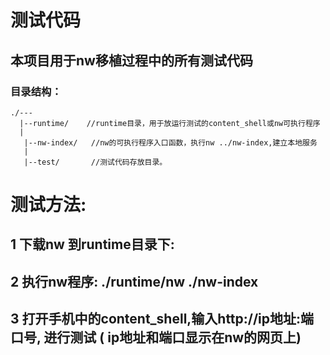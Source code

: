 # 测试代码

## 本项目用于nw移植过程中的所有测试代码

### 目录结构：
    ./---
      |--runtime/    //runtime目录，用于放运行测试的content_shell或nw可执行程序
      |
       |--nw-index/   //nw的可执行程序入口函数，执行nw ../nw-index,建立本地服务
       |
       |--test/       //测试代码存放目录。

# 测试方法:
##   1 下载nw 到runtime目录下:
##   2 执行nw程序:   ./runtime/nw ./nw-index 
##   3 打开手机中的content_shell,输入http://ip地址:端口号, 进行测试 ( ip地址和端口显示在nw的网页上)

